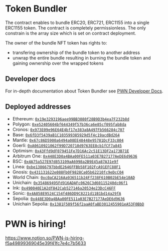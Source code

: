 # Token Bundler

The contract enables to bundle ERC20, ERC721, ERC1155 into a single ERC1155 token. The contract is completely permissionless.
The only constrain is the array size which is set on contract deployment.

The owner of the bundle NFT token has rights to:
 - transfering ownership of the bundle token to another address
 - unwrap the entire bundle resulting in burning the bundle token and gaining ownership over the wrapped tokens

## Developer docs

For in-depth documentation about Token Bundler see [PWN Developer Docs](https://dev-docs.pwn.xyz/smart-contracts/token-bundler).

## Deployed addresses

- Ethereum: [`0x19e3293196aee99BB3080f28B9D3b4ea7F232b8d`](https://etherscan.io/address/0x19e3293196aee99BB3080f28B9D3b4ea7F232b8d)
- Polygon: [`0xe52405604bf644349f57b36ca6e85cf095fab8da`](https://polygonscan.com/address/0xe52405604bf644349f57b36ca6e85cf095fab8da)
- Cronos: [`0x973E09e96E64E4bf17e383a8A497Fb566284c707`](https://cronoscan.com/address/0x973E09e96E64E4bf17e383a8A497Fb566284c707)
- Base: [`0x6fD3f5439aB1C103599385929d5f4c19acdBd264`](https://basescan.org/address/0x6fD3f5439aB1C103599385929d5f4c19acdBd264)
- Mantle: [`0x67c86D5900a6494a08EE48448e95781DcF33c804`](https://explorer.mantle.xyz/address/0x67c86D5900a6494a08EE48448e95781DcF33c804)
- Goerli: [`0xA0610921062f99D720710d9763EE8cb1fCF7a845`](https://goerli.etherscan.io/address/0xA0610921062f99D720710d9763EE8cb1fCF7a845)
- Optimism: [`0x43Ffd9dF079451Fe7D16Ac2c51E13DF2a173B71E`](https://optimistic.etherscan.io/token/0x43Ffd9dF079451Fe7D16Ac2c51E13DF2a173B71E)
- Arbitrum One: [`0x448E3D0a4BAa00FE511a03E7B27177AeDE6d9636`](https://arbiscan.io/address/0x448E3D0a4BAa00FE511a03E7B27177AeDE6d9636)
- BSC: [`0x4A75a527E97d853109aA6998a2B9E45a87A31e9f`](https://bscscan.com/address/0x4A75a527E97d853109aA6998a2B9E45a87A31e9f)
- Linea: [`0xbe13866797bbdE2646FFBb58F102FcA91EFC88F1`](https://lineascan.build/address/0xbe13866797bbdE2646FFBb58F102FcA91EFC88F1)
- Gnosis: [`0x431131622e088Fb0F9828Ca05b62210fc9eDcC04`](https://gnosisscan.io/address/0x431131622e088Fb0F9828Ca05b62210fc9eDcC04)
- World Chain: [`0xc0aCA216Aa936511b24Ff238F610B02bE54e10AD`](https://worldscan.org/address/0xc0aCA216Aa936511b24Ff238F610B02bE54e10AD)
- Unichain: [`0x354869495Fd916ADAFc0626C3d60115240dc06f1`](https://uniscan.xyz/address/0x354869495Fd916ADAFc0626C3d60115240dc06f1)
- Ink: [`0x490040E1A2df842Cab527146a20534e23DcC46FF`](0x490040E1A2df842Cab527146a20534e23DcC46FF)
- Sonic: [`0x4A858E9524C154f486DD9C8221d11B1bd14a29fA`](https://sonicscan.org/address/0x4a858e9524c154f486dd9c8221d11b1bd14a29fa)
- Sepolia: [`0x448E3D0a4BAa00FE511a03E7B27177AeDE6d9636`](https://sepolia.etherscan.io/address/0x448E3D0a4BAa00FE511a03E7B27177AeDE6d9636)
- Unichain Sepolia: [`0x1381F509f56f2aaA0faBD3012455901eA53F0BbD`](https://sepolia.uniscan.xyz/address/0x1381F509f56f2aaA0faBD3012455901eA53F0BbD)

# PWN is hiring!

https://www.notion.so/PWN-is-hiring-f5a49899369045e39f41fc7e4c7b5633
